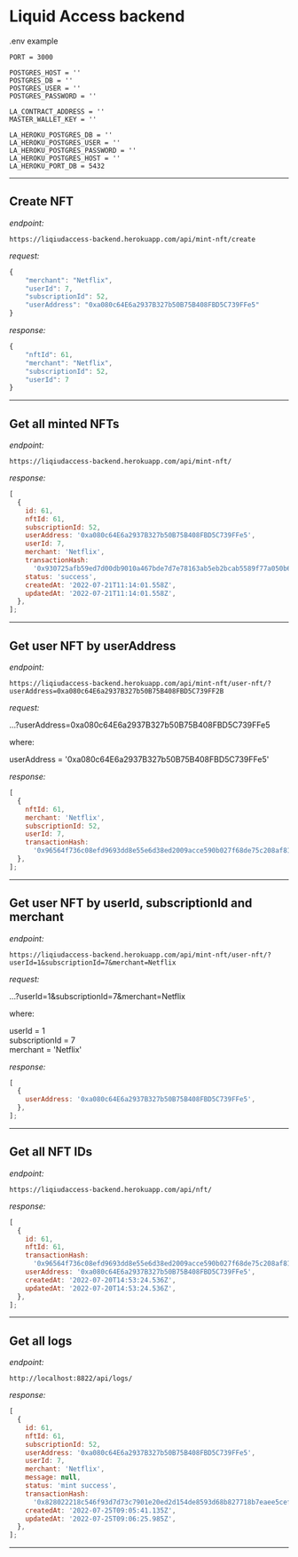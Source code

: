 # Liquid Access backend

.env example

```
PORT = 3000

POSTGRES_HOST = ''
POSTGRES_DB = ''
POSTGRES_USER = ''
POSTGRES_PASSWORD = ''

LA_CONTRACT_ADDRESS = ''
MASTER_WALLET_KEY = ''

LA_HEROKU_POSTGRES_DB = ''
LA_HEROKU_POSTGRES_USER = ''
LA_HEROKU_POSTGRES_PASSWORD = ''
LA_HEROKU_POSTGRES_HOST = ''
LA_HEROKU_PORT_DB = 5432
```

---

## Create NFT

_endpoint:_

```
https://liqiudaccess-backend.herokuapp.com/api/mint-nft/create
```

_request:_

```js
{
    "merchant": "Netflix",
    "userId": 7,
    "subscriptionId": 52,
    "userAddress": "0xa080c64E6a2937B327b50B75B408FBD5C739FFe5"
}
```

_response:_

```js
{
    "nftId": 61,
    "merchant": "Netflix",
    "subscriptionId": 52,
    "userId": 7
}
```

---

## Get all minted NFTs

_endpoint:_

```
https://liqiudaccess-backend.herokuapp.com/api/mint-nft/
```

_response:_

```js
[
  {
    id: 61,
    nftId: 61,
    subscriptionId: 52,
    userAddress: '0xa080c64E6a2937B327b50B75B408FBD5C739FFe5',
    userId: 7,
    merchant: 'Netflix',
    transactionHash:
      '0x930725afb59ed7d00db9010a467bde7d7e78163ab5eb2bcab5589f77a050b6b7',
    status: 'success',
    createdAt: '2022-07-21T11:14:01.558Z',
    updatedAt: '2022-07-21T11:14:01.558Z',
  },
];
```

---

## Get user NFT by userAddress

_endpoint:_

```
https://liqiudaccess-backend.herokuapp.com/api/mint-nft/user-nft/?userAddress=0xa080c64E6a2937B327b50B75B408FBD5C739FF2B
```

_request:_

...?userAddress=0xa080c64E6a2937B327b50B75B408FBD5C739FFe5

where:

userAddress = '0xa080c64E6a2937B327b50B75B408FBD5C739FFe5'

_response:_

```js
[
  {
    nftId: 61,
    merchant: 'Netflix',
    subscriptionId: 52,
    userId: 7,
    transactionHash:
      '0x96564f736c08efd9693dd8e55e6d38ed2009acce590b027f68de75c208af81d2',
  },
];
```

---

## Get user NFT by userId, subscriptionId and merchant

_endpoint:_

```
https://liqiudaccess-backend.herokuapp.com/api/mint-nft/user-nft/?userId=1&subscriptionId=7&merchant=Netflix
```

_request:_

...?userId=1&subscriptionId=7&merchant=Netflix

where:

userId = 1\
subscriptionId = 7\
merchant = 'Netflix'

_response:_

```js
[
  {
    userAddress: '0xa080c64E6a2937B327b50B75B408FBD5C739FFe5',
  },
];
```

---

## Get all NFT IDs

_endpoint:_

```
https://liqiudaccess-backend.herokuapp.com/api/nft/
```

_response:_

```js
[
  {
    id: 61,
    nftId: 61,
    transactionHash:
      '0x96564f736c08efd9693dd8e55e6d38ed2009acce590b027f68de75c208af81d2',
    userAddress: '0xa080c64E6a2937B327b50B75B408FBD5C739FFe5',
    createdAt: '2022-07-20T14:53:24.536Z',
    updatedAt: '2022-07-20T14:53:24.536Z',
  },
];
```

---

## Get all logs

_endpoint:_

```
http://localhost:8822/api/logs/
```

_response:_

```js
[
  {
    id: 61,
    nftId: 61,
    subscriptionId: 52,
    userAddress: '0xa080c64E6a2937B327b50B75B408FBD5C739FFe5',
    userId: 7,
    merchant: 'Netflix',
    message: null,
    status: 'mint success',
    transactionHash:
      '0x828022218c546f93d7d73c7901e20ed2d154de8593d68b827718b7eaee5cef22',
    createdAt: '2022-07-25T09:05:41.135Z',
    updatedAt: '2022-07-25T09:06:25.985Z',
  },
];
```

---
